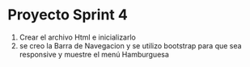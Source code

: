 # Proyecto Sprint 4
1. Crear el archivo Html e inicializarlo
2. se creo la Barra de Navegacion y se utilizo bootstrap para que sea responsive y muestre el menú Hamburguesa

